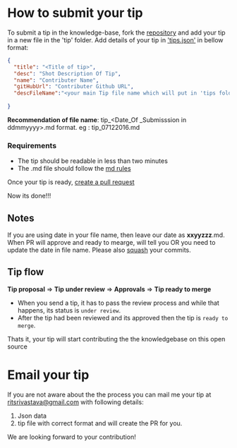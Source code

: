 # How to submit your tip

To submit a tip in the knowledge-base, fork the [repository](https://github.com/ritsrivastava01/TS_TIPS) and add your tip in a new file in the 'tip' folder. 
Add details of your tip in ['tips.json'](https://github.com/ritsrivastava01/TS_TIPS/blob/master/tip.json) in bellow format:
```json
{
  "title": "<Title of tip>",
  "desc": "Shot Description Of Tip",
  "name": "Contributer Name",
  "gitHubUrl": "Contributer Github URL",
  "descFileName":"<your main Tip file name which will put in 'tips folder'>"
  
}
```
**Recommendation of file name**: tip_<Date_Of _Submisssion in ddmmyyyy>.md format. eg :  tip_07122016.md

### Requirements

- The tip should be readable in less than two minutes
- The .md file should follow the [md rules](https://github.com/fletcher/MultiMarkdown/blob/master/Documentation/Markdown%20Syntax.md)

Once your tip is ready, [create a pull request](https://help.github.com/articles/using-pull-requests/)

Now its done!!!

## Notes
If you are using date in your file name, then leave our date as **xxyyzzz**.md.
When PR will approve and ready to mearge, will tell you OR you need to update the date in file name.
Please also [squash](https://davidwalsh.name/squash-commits-git) your commits.

## Tip flow

**Tip proposal** ⇒ **Tip under review** ⇒ **Approvals** ⇒ **Tip ready to merge**

- When you send a tip, it has to pass the review process and while that happens, its status is `under review`.
- After the tip had been reviewed and its approved then the tip is `ready to merge`.

Thats it, your tip will start contributing the the knowledgebase on this open source

# Email your tip
If you are not aware about the the process you can mail me your tip at ritsrivastava@gmail.com with following details:
1. Json data
2. tip file with correct format
and will create the PR for you.

We are looking forward to your contribution!
